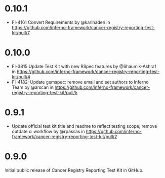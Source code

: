 # 0.10.1
* FI-4161 Convert Requirements by @karlnaden in https://github.com/inferno-framework/cancer-registry-reporting-test-kit/pull/7

# 0.10.0
* FI-3815 Update Test Kit with new RSpec features by @Shaumik-Ashraf in https://github.com/inferno-framework/cancer-registry-reporting-test-kit/pull/4
* FI-4182: Update gemspec: remove email and set authors to Inferno Team by @arscan in https://github.com/inferno-framework/cancer-registry-reporting-test-kit/pull/5

# 0.9.1
* Update official test kit title and readme to reflect testing scope; remove outdate ci workflow by @rpassas in https://github.com/inferno-framework/cancer-registry-reporting-test-kit/pull/2

# 0.9.0
Initial public release of Cancer Registry Reporting Test Kit in GitHub.
